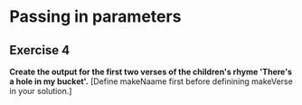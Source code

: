# Passing in parameters
## Exercise 4

**Create the output for the first two verses of the children's rhyme 'There's a hole in my bucket'.**
[Define makeNaame first before definining makeVerse in your solution.]

